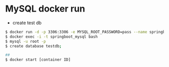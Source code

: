 # MySQL docker run

- create test db

```bash
$ docker run -d -p 3306:3306 -e MYSQL_ROOT_PASSWORD=pass --name springboot_mysql mysql
$ docker exec -i -t springboot_mysql bash 
$ mysql -u root -p
$ create database testdb;

##
$ docker start [container ID]
```